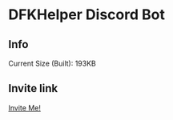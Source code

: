 # DFKHelper Discord Bot

## Info
Current Size (Built): 193KB

## Invite link
[Invite Me!](https://discord.com/api/oauth2/authorize?client_id=1153409733911388260&permissions=551903348800&scope=bot%20applications.commandst) 
